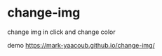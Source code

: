 # change-img
change img in click 
and change color

demo 
https://mark-yaacoub.github.io/change-img/
